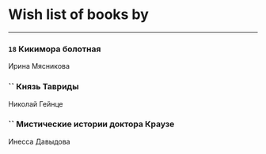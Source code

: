 # Wish list of books by [](https://ok.ru/profile/536771522733)
---

### `18` Кикимора болотная
Ирина Мясникова

### `` Князь Тавриды
Николай Гейнце

### `` Мистические истории доктора Краузе
Инесса Давыдова

